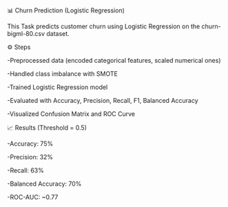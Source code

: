 📊 Churn Prediction (Logistic Regression)

This Task predicts customer churn using Logistic Regression on the churn-bigml-80.csv dataset.

⚙️ Steps

-Preprocessed data (encoded categorical features, scaled numerical ones)

-Handled class imbalance with SMOTE

-Trained Logistic Regression model

-Evaluated with Accuracy, Precision, Recall, F1, Balanced Accuracy

-Visualized Confusion Matrix and ROC Curve

📈 Results (Threshold = 0.5)

-Accuracy: 75%

-Precision: 32%

-Recall: 63%

-Balanced Accuracy: 70%

-ROC-AUC: ~0.77
